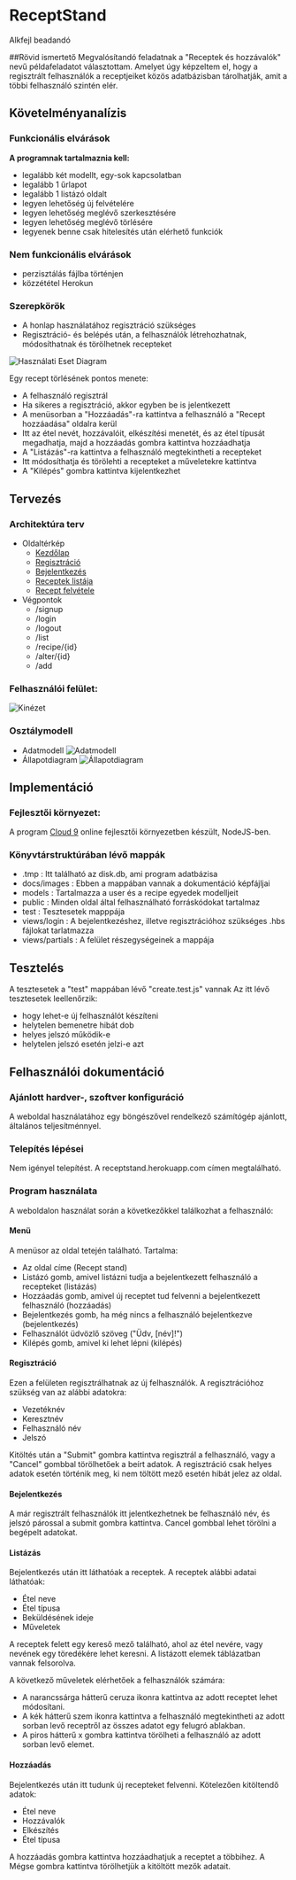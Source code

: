 # ReceptStand
Alkfejl beadandó

##Rövid ismertető
Megvalósítandó feladatnak a "Receptek és hozzávalók" nevű példafeladatot választottam.
Amelyet úgy képzeltem el, hogy a regisztrált felhasználók a receptjeiket közös adatbázisban tárolhatják, 
amit a többi felhasználó szintén elér.

## Követelményanalízis

### Funkcionális elvárások
**A programnak tartalmaznia kell:**
- legalább két modellt, egy-sok kapcsolatban
- legalább 1 űrlapot
- legalább 1 listázó oldalt
- legyen lehetőség új felvételére
- legyen lehetőség meglévő szerkesztésére
- legyen lehetőség meglévő törlésére
- legyenek benne csak hitelesítés után elérhető funkciók

### Nem funkcionális elvárások
- perzisztálás fájlba történjen
- közzététel Herokun

### Szerepkörök
- A honlap használatához regisztráció szükséges
- Regisztráció- és belépés után, a felhasználók létrehozhatnak, módosíthatnak és törölhetnek recepteket

![Használati Eset Diagram](docs/images/használati_eset_diagram.png)

Egy recept törlésének pontos menete:
- A felhasználó regisztrál
- Ha sikeres a regisztráció, akkor egyben be is jelentkezett
- A menüsorban a "Hozzáadás"-ra kattintva a felhasználó a "Recept hozzáadása" oldalra kerül
- Itt az étel nevét, hozzávalóit, elkészítési menetét, és az étel típusát megadhatja, majd a hozzáadás gombra kattintva hozzáadhatja
- A "Listázás"-ra kattintva a felhasználó megtekintheti a recepteket
- Itt módosíthatja és törölehti a recepteket a műveletekre kattintva
- A "Kilépés" gombra kattintva kijelentkezhet

## Tervezés

### Architektúra terv
- Oldaltérkép
  - [Kezdőlap](http://receptstand.herokuapp.com/)
  - [Regisztráció](http://receptstand.herokuapp.com/login/signup)
  - [Bejelentkezés](http://receptstand.herokuapp.com/login/login)
  - [Receptek listája](http://receptstand.herokuapp.com/list)
  - [Recept felvétele](http://receptstand.herokuapp.com/add)
- Végpontok
  - /signup
  - /login
  - /logout
  - /list
  - /recipe/{id}
  - /alter/{id}
  - /add

### Felhasználói felület:
![Kinézet](docs/images/kinezet.png)

### Osztálymodell
- Adatmodell
![Adatmodell](docs/images/adatmodell.png)
- Állapotdiagram
![Állapotdiagram](docs/images/allapotdiagram.png)

## Implementáció

### Fejlesztői környezet:
A program [Cloud 9](https://c9.io/) online fejlesztői környezetben készült, NodeJS-ben.

### Könyvtárstruktúrában lévő mappák
- .tmp : Itt található az disk.db, ami program adatbázisa
- docs/images : Ebben a mappában vannak a dokumentáció képfájljai
- models : Tartalmazza a user és a recipe egyedek modelljeit
- public : Minden oldal által felhasználható forráskódokat tartalmaz
- test : Tesztesetek mapppája
- views/login : A bejelentkezéshez, illetve regisztrációhoz szükséges .hbs fájlokat tarlatmazza
- views/partials : A felület részegységeinek a mappája

## Tesztelés

A tesztesetek a "test" mappában lévő "create.test.js" vannak
Az itt lévő tesztesetek leellenőrzik:
- hogy lehet-e új felhasználót készíteni
- helytelen bemenetre hibát dob
- helyes jelszó működik-e
- helytelen jelszó esetén jelzi-e azt

## Felhasználói dokumentáció

### Ajánlott hardver-, szoftver konfiguráció

A weboldal használatához egy böngészővel rendelkező számítógép ajánlott, általános teljesítménnyel.

### Telepítés lépései

Nem igényel telepítést. A receptstand.herokuapp.com címen megtalálható.

### Program használata

A weboldalon használat során a következőkkel találkozhat a felhasználó:

#### Menü
A menüsor az oldal tetején található. Tartalma:
- Az oldal címe (Recept stand)
- Listázó gomb, amivel listázni tudja a bejelentkezett felhasználó a recepteket (listázás)
- Hozzáadás gomb, amivel új receptet tud felvenni a bejelentkezett felhasználó (hozzáadás)
- Bejelentkezés gomb, ha még nincs a felhasználó bejelentkezve (bejelentkezés)
- Felhasználót üdvözlő szöveg ("Üdv, [név]!")
- Kilépés gomb, amivel ki lehet lépni (kilépés)

#### Regisztráció
Ezen a felületen regisztrálhatnak az új felhasználók.
A regisztrációhoz szükség van az alábbi adatokra:
- Vezetéknév
- Keresztnév
- Felhasználó név
- Jelszó

Kitöltés után a "Submit" gombra kattintva regisztrál a felhasználó, vagy a "Cancel" gombbal törölhetőek a beírt adatok.
A regisztráció csak helyes adatok esetén történik meg, ki nem töltött mező esetén hibát jelez az oldal.

#### Bejelentkezés
A már regisztrált felhasználók itt jelentkezhetnek be felhasználó név, és jelszó párossal a submit gombra kattintva.
Cancel gombbal lehet törölni a begépelt adatokat.

#### Listázás
Bejelentkezés után itt láthatóak a receptek.
A receptek alábbi adatai láthatóak:
- Étel neve
- Étel típusa
- Beküldésének ideje
- Műveletek

A receptek felett egy kereső mező található, ahol az étel nevére, vagy nevének egy töredékére lehet keresni.
A listázott elemek táblázatban vannak felsorolva.

A következő műveletek elérhetőek a felhasználók számára:
- A narancssárga hátterű ceruza ikonra kattintva az adott receptet lehet módosítani.
- A kék hátterű szem ikonra kattintva a felhasználó megtekintheti az adott sorban levő receptről az összes adatot egy felugró ablakban.
- A piros hátterű x gombra kattintva törölheti a felhasználó az adott sorban levő elemet.

#### Hozzáadás
Bejelentkezés után itt tudunk új recepteket felvenni.
Kötelezően kitöltendő adatok:
- Étel neve
- Hozzávalók
- Elkészítés
- Étel típusa

A hozzáadás gombra kattintva hozzáadhatjuk a receptet a többihez. A Mégse gombra kattintva törölhetjük a kitöltött mezők adatait.





